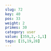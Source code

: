 ```yaml
---
slug: 72
key: 40
pos: 33
weight: 2
primes: 30
category: user
value: [359,2,-1,1]
tags: [15,19,28]
---
```

